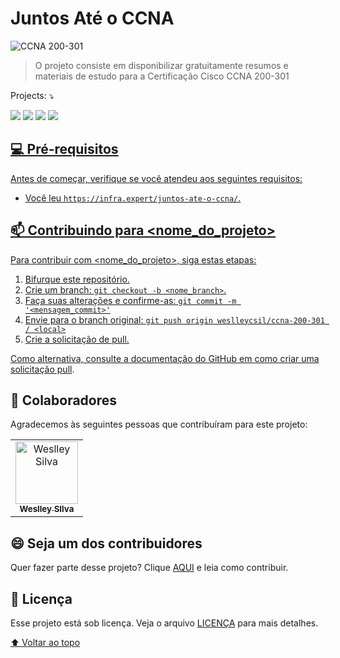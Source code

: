 # Juntos Até o CCNA

<img src="ccna_badge.png" alt="CCNA 200-301">

> O projeto consiste em disponibilizar gratuitamente resumos e materiais de estudo para a Certificação Cisco CCNA 200-301

Projects: ⤵️
</p>

<p align="left">
  <a href="https://infra.expert" alt="Blog">
  <img src="https://img.shields.io/static/v1?label=Blog&message=Infra%20Antenada&color=232634&style=for-the-badge&logo=ghost&link=https://infra.expert"/></a>

  <a href="https://instagram.com/infraantenada" alt="Instagram">
  <img src="https://img.shields.io/badge/@infraantenada-E4405F?style=for-the-badge&logo=instagram&logoColor=white&link=https://instagram.com/infraantenada"/></a>

  <a href="https://facebook.com/infraantenada" alt="Facebook">
  <img src="https://img.shields.io/badge/infraantenada-1877F2?style=for-the-badge&logo=facebook&logoColor=white&link=https://facebook.com/infraantenada"/></a>
  
  <a href="https://youtube.com/infraantenada" alt="Youtube">
  <img src="https://img.shields.io/badge/infraantenada%20-%23FF0000.svg?&style=for-the-badge&logo=YouTube&logoColor=white&link=https://youtube.com/infraantenada"/>
</p>
  
## 💻 Pré-requisitos

Antes de começar, verifique se você atendeu aos seguintes requisitos:
<!---Estes são apenas requisitos de exemplo. Adicionar, duplicar ou remover conforme necessário--->
* Você leu `https://infra.expert/juntos-ate-o-ccna/`.


## 📫 Contribuindo para <nome_do_projeto>
<!---Se o seu README for longo ou se você tiver algum processo ou etapas específicas que deseja que os contribuidores sigam, considere a criação de um arquivo CONTRIBUTING.md separado--->
Para contribuir com <nome_do_projeto>, siga estas etapas:

1. Bifurque este repositório.
2. Crie um branch: `git checkout -b <nome_branch>`.
3. Faça suas alterações e confirme-as: `git commit -m '<mensagem_commit>'`
4. Envie para o branch original: `git push origin weslleycsil/ccna-200-301 / <local>`
5. Crie a solicitação de pull.

Como alternativa, consulte a documentação do GitHub em [como criar uma solicitação pull](https://help.github.com/en/github/collaborating-with-issues-and-pull-requests/creating-a-pull-request).

## 🤝 Colaboradores

Agradecemos às seguintes pessoas que contribuíram para este projeto:

<table>
  <tr>
    <td align="center">
      <a href="#">
        <img src="https://avatars1.githubusercontent.com/u/1348283?s=460&u=9840d13523d35e94d4154e3e17526df486bad8dd&v=4" width="100px;" alt="Weslley Silva"/><br>
        <sub>
          <b>Weslley SIlva</b>
        </sub>
      </a>
    </td>
  </tr>
</table>


## 😄 Seja um dos contribuidores<br>

Quer fazer parte desse projeto? Clique [AQUI](CONTRIBUTING.md) e leia como contribuir.

## 📝 Licença

Esse projeto está sob licença. Veja o arquivo [LICENÇA](LICENSE.md) para mais detalhes.

[⬆ Voltar ao topo](#nome-do-projeto)<br>
